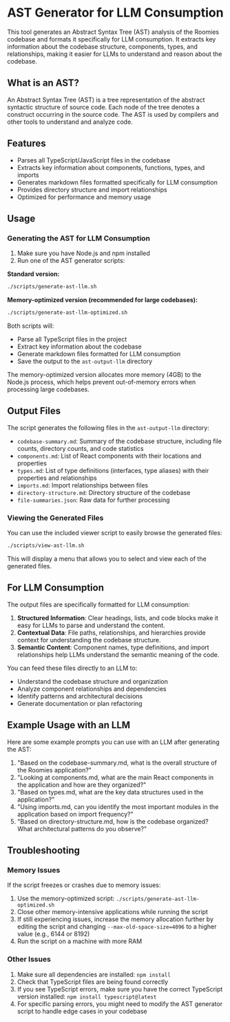 # AST Generator for LLM Consumption

This tool generates an Abstract Syntax Tree (AST) analysis of the Roomies codebase and formats it specifically for LLM consumption. It extracts key information about the codebase structure, components, types, and relationships, making it easier for LLMs to understand and reason about the codebase.

## What is an AST?

An Abstract Syntax Tree (AST) is a tree representation of the abstract syntactic structure of source code. Each node of the tree denotes a construct occurring in the source code. The AST is used by compilers and other tools to understand and analyze code.

## Features

- Parses all TypeScript/JavaScript files in the codebase
- Extracts key information about components, functions, types, and imports
- Generates markdown files formatted specifically for LLM consumption
- Provides directory structure and import relationships
- Optimized for performance and memory usage

## Usage

### Generating the AST for LLM Consumption

1. Make sure you have Node.js and npm installed
2. Run one of the AST generator scripts:

**Standard version:**
```bash
./scripts/generate-ast-llm.sh
```

**Memory-optimized version (recommended for large codebases):**
```bash
./scripts/generate-ast-llm-optimized.sh
```

Both scripts will:
- Parse all TypeScript files in the project
- Extract key information about the codebase
- Generate markdown files formatted for LLM consumption
- Save the output to the `ast-output-llm` directory

The memory-optimized version allocates more memory (4GB) to the Node.js process, which helps prevent out-of-memory errors when processing large codebases.

## Output Files

The script generates the following files in the `ast-output-llm` directory:

- `codebase-summary.md`: Summary of the codebase structure, including file counts, directory counts, and code statistics
- `components.md`: List of React components with their locations and properties
- `types.md`: List of type definitions (interfaces, type aliases) with their properties and relationships
- `imports.md`: Import relationships between files
- `directory-structure.md`: Directory structure of the codebase
- `file-summaries.json`: Raw data for further processing

### Viewing the Generated Files

You can use the included viewer script to easily browse the generated files:

```bash
./scripts/view-ast-llm.sh
```

This will display a menu that allows you to select and view each of the generated files.

## For LLM Consumption

The output files are specifically formatted for LLM consumption:

1. **Structured Information**: Clear headings, lists, and code blocks make it easy for LLMs to parse and understand the content.
2. **Contextual Data**: File paths, relationships, and hierarchies provide context for understanding the codebase structure.
3. **Semantic Content**: Component names, type definitions, and import relationships help LLMs understand the semantic meaning of the code.

You can feed these files directly to an LLM to:
- Understand the codebase structure and organization
- Analyze component relationships and dependencies
- Identify patterns and architectural decisions
- Generate documentation or plan refactoring

## Example Usage with an LLM

Here are some example prompts you can use with an LLM after generating the AST:

1. "Based on the codebase-summary.md, what is the overall structure of the Roomies application?"
2. "Looking at components.md, what are the main React components in the application and how are they organized?"
3. "Based on types.md, what are the key data structures used in the application?"
4. "Using imports.md, can you identify the most important modules in the application based on import frequency?"
5. "Based on directory-structure.md, how is the codebase organized? What architectural patterns do you observe?"

## Troubleshooting

### Memory Issues

If the script freezes or crashes due to memory issues:

1. Use the memory-optimized script: `./scripts/generate-ast-llm-optimized.sh`
2. Close other memory-intensive applications while running the script
3. If still experiencing issues, increase the memory allocation further by editing the script and changing `--max-old-space-size=4096` to a higher value (e.g., 6144 or 8192)
4. Run the script on a machine with more RAM

### Other Issues

1. Make sure all dependencies are installed: `npm install`
2. Check that TypeScript files are being found correctly
3. If you see TypeScript errors, make sure you have the correct TypeScript version installed: `npm install typescript@latest`
4. For specific parsing errors, you might need to modify the AST generator script to handle edge cases in your codebase
